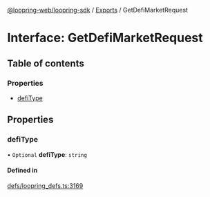 [@loopring-web/loopring-sdk](../README.md) / [Exports](../modules.md) / GetDefiMarketRequest

# Interface: GetDefiMarketRequest

## Table of contents

### Properties

- [defiType](GetDefiMarketRequest.md#defitype)

## Properties

### defiType

• `Optional` **defiType**: `string`

#### Defined in

[defs/loopring_defs.ts:3169](https://github.com/Loopring/loopring_sdk/blob/6d0be7c/src/defs/loopring_defs.ts#L3169)
